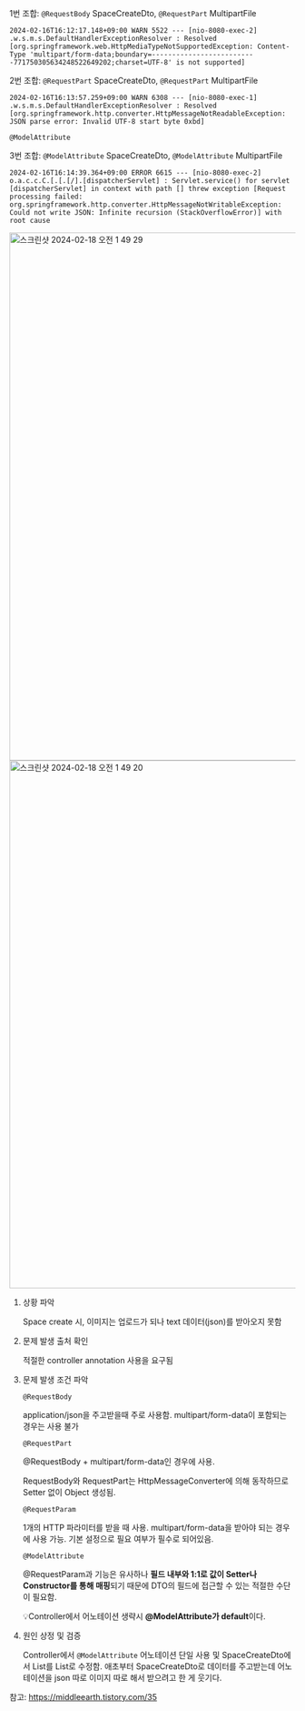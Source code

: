 1번 조합: `@RequestBody` SpaceCreateDto, `@RequestPart` MultipartFile

```2024-02-16T16:12:17.148+09:00 WARN 5522 --- [nio-8080-exec-2] .w.s.m.s.DefaultHandlerExceptionResolver : Resolved [org.springframework.web.HttpMediaTypeNotSupportedException: Content-Type 'multipart/form-data;boundary=--------------------------771750305634248522649202;charset=UTF-8' is not supported]```

2번 조합: `@RequestPart` SpaceCreateDto, `@RequestPart` MultipartFile

```2024-02-16T16:13:57.259+09:00 WARN 6308 --- [nio-8080-exec-1] .w.s.m.s.DefaultHandlerExceptionResolver : Resolved [org.springframework.http.converter.HttpMessageNotReadableException: JSON parse error: Invalid UTF-8 start byte 0xbd]```

`@ModelAttribute`

3번 조합: `@ModelAttribute` SpaceCreateDto, `@ModelAttribute` MultipartFile

```2024-02-16T16:14:39.364+09:00 ERROR 6615 --- [nio-8080-exec-2] o.a.c.c.C.[.[.[/].[dispatcherServlet] : Servlet.service() for servlet [dispatcherServlet] in context with path [] threw exception [Request processing failed: org.springframework.http.converter.HttpMessageNotWritableException: Could not write JSON: Infinite recursion (StackOverflowError)] with root cause```

<img width="928" alt="스크린샷 2024-02-18 오전 1 49 29" src="https://github.com/hyetae/gongdae/assets/86393948/205a8d8f-35e3-49d4-93c8-08b4474c7bce">

<img width="928" alt="스크린샷 2024-02-18 오전 1 49 20" src="https://github.com/hyetae/gongdae/assets/86393948/4670d36d-3aa8-443a-8ed0-31a8bfce30a8">

1. 상황 파악
    
    Space create 시, 이미지는 업로드가 되나 text 데이터(json)를 받아오지 못함
    
2. 문제 발생 출처 확인
    
    적절한 controller annotation 사용을 요구됨
    
3. 문제 발생 조건 파악
    
    `@RequestBody`
    
    application/json을 주고받을때 주로 사용함. multipart/form-data이 포함되는 경우는 사용 불가
    
    `@RequestPart`
    
    @RequestBody + multipart/form-data인 경우에 사용.
    
    RequestBody와 RequestPart는 HttpMessageConverter에 의해 동작하므로 Setter 없이 Object 생성됨.
    
    `@RequestParam`
    
    1개의 HTTP 파라미터를 받을 때 사용.
    multipart/form-data을 받아야 되는 경우에 사용 가능.
    기본 설정으로 필요 여부가 필수로 되어있음.
    
    `@ModelAttribute`
    
    @RequestParam과 기능은 유사하나 **필드 내부와 1:1로 값이 Setter나 Constructor를 통해 매핑**되기 때문에 DTO의 필드에 접근할 수 있는 적절한 수단이 필요함.
    
    💡Controller에서 어노테이션 생략시 **@ModelAttribute가 default**이다.
    
4. 원인 상정 및 검증
    
    Controller에서 `@ModelAttribute` 어노테이션 단일 사용 및 SpaceCreateDto에서 List<Images>를 List<MultipartFile>로 수정함. 애초부터 SpaceCreateDto로 데이터를 주고받는데 어노테이션을 json 따로 이미지 따로 해서 받으려고 한 게 웃기다. 
    

참고: https://middleearth.tistory.com/35
